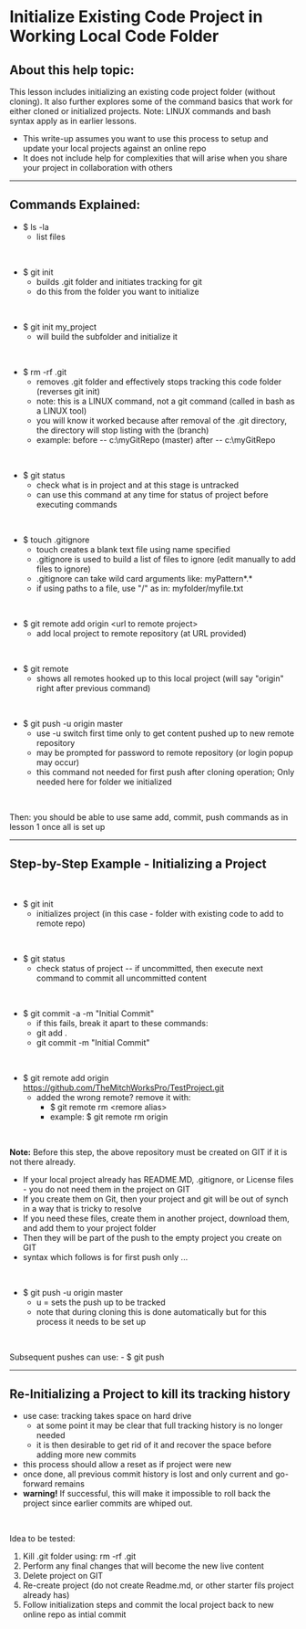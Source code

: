 # Initialize Existing Code Project in Working Local Code Folder

## About this help topic:  
This lesson includes initializing an existing code project folder (without cloning).
It also further explores some of the command basics that work for either cloned or initialized
projects.  Note:  LINUX commands and bash syntax apply as in earlier lessons.
<br/>

- This write-up assumes you want to use this process to setup and update your local projects against an online repo
- It does not include help for complexities that will arise when you share your project in collaboration with others

----
## Commands Explained:

- $ ls -la
  - list files
<br/>

- $ git init
  - builds .git folder and initiates tracking for git
  - do this from the folder you want to initialize
<br/>

- $ git init my_project
  - will build the subfolder and initialize it
<br/>

- $ rm -rf .git
  - removes .git folder and effectively stops tracking this code folder (reverses git init)
  - note:  this is a LINUX command, not a git command (called in bash as a LINUX tool)
  - you will know it worked because after removal of the .git directory, the directory will stop listing with the (branch) 
  - example:  before -- c:\myGitRepo (master)  after -- c:\myGitRepo 
<br/>
  
- $ git status
  - check what is in project and at this stage is untracked
  - can use this command at any time for status of project before executing commands
<br/>

- $ touch .gitignore
  - touch creates a blank text file using name specified
  - .gitignore is used to build a list of files to ignore (edit manually to add files to ignore)
  - .gitignore can take wild card arguments like:  myPattern*.*
  - if using paths to a file, use "/" as in:  myfolder/myfile.txt
<br/>
  
- $ git remote add origin \<url to remote project\>
  - add local project to remote repository (at URL provided)
<br/>
  
- $ git remote
  - shows all remotes hooked up to this local project (will say "origin" right after previous command)
<br/>

- $ git push -u origin master
  - use -u switch first time only to get content pushed up to new remote repository
  - may be prompted for password to remote repository (or login popup may occur)
  - this command not needed for first push after cloning operation;  Only needed here for folder we initialized
<br/>
  
Then: you should be able to use same add, commit, push commands as in lesson 1 once all is set up

----

## Step-by-Step Example - Initializing a Project
<br/>

- $ git init
  - initializes project (in this case - folder with existing code to add to remote repo)
<br/>
  
- $ git status
  - check status of project -- if uncommitted, then execute next command to commit all uncommitted content
<br/>

- $ git commit -a -m "Initial Commit"
  - if this fails, break it apart to these commands:
  - git add .
  - git commit -m "Initial Commit"
<br/>

- $ git remote add origin https://github.com/TheMitchWorksPro/TestProject.git
  - added the wrong remote?  remove it with:
    - $ git remote rm \<remore alias\>
    - example:  $ git remote rm origin
<br/>

**Note:**  Before this step, the above repository must be created on GIT if it is not there already.
- If your local project already has README.MD, .gitignore, or License files - you do not need them in the project on GIT
- If you create them on Git, then your project and git will be out of synch in a way that is tricky to resolve
- If you need these files, create them in another project, download them, and add them to your project folder
- Then they will be part of the push to the empty project you create on GIT
- syntax which follows is for first push only ...
<br/>

- $ git push -u origin master
  - u = sets the push up to be tracked
  - note that during cloning this is done automatically but for this process it needs to be set up 
<br/>

Subsequent pushes can use:  - $ git push

----

## Re-Initializing a Project to kill its tracking history
- use case:  tracking takes space on hard drive
  - at some point it may be clear that full tracking history is no longer needed
  - it is then desirable to get rid of it and recover the space before adding more new commits
- this process should allow a reset as if project were new
- once done, all previous commit history is lost and only current and go-forward remains
- **warning!** If successful, this will make it impossible to roll back the project since earlier commits are whiped out.
<br/>

Idea to be tested:

1. Kill .git folder using:  rm -rf .git
2. Perform any final changes that will become the new live content
3. Delete project on GIT
4. Re-create project (do not create Readme.md, or other starter fils project already has)
5. Follow initialization steps and commit the local project back to new online repo as intial commit


  

